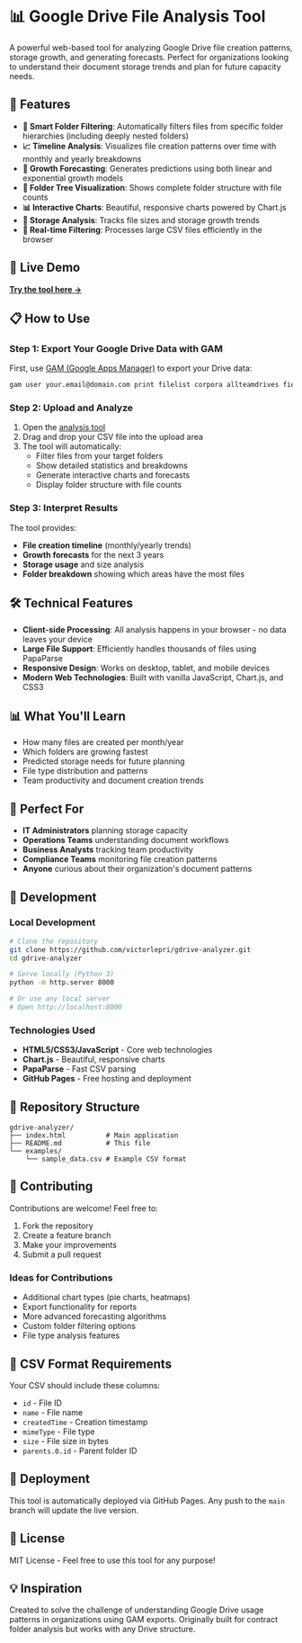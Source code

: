 # 📊 Google Drive File Analysis Tool

A powerful web-based tool for analyzing Google Drive file creation patterns, storage growth, and generating forecasts. Perfect for organizations looking to understand their document storage trends and plan for future capacity needs.

## 🌟 Features

- **📁 Smart Folder Filtering**: Automatically filters files from specific folder hierarchies (including deeply nested folders)
- **📈 Timeline Analysis**: Visualizes file creation patterns over time with monthly and yearly breakdowns
- **🔮 Growth Forecasting**: Generates predictions using both linear and exponential growth models
- **🌳 Folder Tree Visualization**: Shows complete folder structure with file counts
- **📊 Interactive Charts**: Beautiful, responsive charts powered by Chart.js
- **💾 Storage Analysis**: Tracks file sizes and storage growth trends
- **🎯 Real-time Filtering**: Processes large CSV files efficiently in the browser

## 🚀 Live Demo

**[Try the tool here →](https://victorlepri.github.io/gdrive-analyzer/)**

## 📋 How to Use

### Step 1: Export Your Google Drive Data with GAM

First, use [GAM (Google Apps Manager)](https://github.com/GAM-team/GAM) to export your Drive data:

```bash
gam user your.email@domain.com print filelist corpora allteamdrives fields id,name,createdTime,modifiedTime,size,mimeType,owners,parents > drive_files.csv
```

### Step 2: Upload and Analyze

1. Open the [analysis tool](https://victorlepri.github.io/gdrive-analyzer/)
2. Drag and drop your CSV file into the upload area
3. The tool will automatically:
   - Filter files from your target folders
   - Show detailed statistics and breakdowns
   - Generate interactive charts and forecasts
   - Display folder structure with file counts

### Step 3: Interpret Results

The tool provides:
- **File creation timeline** (monthly/yearly trends)
- **Growth forecasts** for the next 3 years
- **Storage usage** and size analysis
- **Folder breakdown** showing which areas have the most files

## 🛠️ Technical Features

- **Client-side Processing**: All analysis happens in your browser - no data leaves your device
- **Large File Support**: Efficiently handles thousands of files using PapaParse
- **Responsive Design**: Works on desktop, tablet, and mobile devices
- **Modern Web Technologies**: Built with vanilla JavaScript, Chart.js, and CSS3

## 📊 What You'll Learn

- How many files are created per month/year
- Which folders are growing fastest
- Predicted storage needs for future planning
- File type distribution and patterns
- Team productivity and document creation trends

## 🎯 Perfect For

- **IT Administrators** planning storage capacity
- **Operations Teams** understanding document workflows
- **Business Analysts** tracking team productivity
- **Compliance Teams** monitoring file creation patterns
- **Anyone** curious about their organization's document patterns

## 🔧 Development

### Local Development

```bash
# Clone the repository
git clone https://github.com/victorlepri/gdrive-analyzer.git
cd gdrive-analyzer

# Serve locally (Python 3)
python -m http.server 8000

# Or use any local server
# Open http://localhost:8000
```

### Technologies Used

- **HTML5/CSS3/JavaScript** - Core web technologies
- **Chart.js** - Beautiful, responsive charts
- **PapaParse** - Fast CSV parsing
- **GitHub Pages** - Free hosting and deployment

## 📁 Repository Structure

```
gdrive-analyzer/
├── index.html          # Main application
├── README.md           # This file
└── examples/
    └── sample_data.csv # Example CSV format
```

## 🤝 Contributing

Contributions are welcome! Feel free to:

1. Fork the repository
2. Create a feature branch
3. Make your improvements
4. Submit a pull request

### Ideas for Contributions

- Additional chart types (pie charts, heatmaps)
- Export functionality for reports
- More advanced forecasting algorithms
- Custom folder filtering options
- File type analysis features

## 📝 CSV Format Requirements

Your CSV should include these columns:
- `id` - File ID
- `name` - File name
- `createdTime` - Creation timestamp
- `mimeType` - File type
- `size` - File size in bytes
- `parents.0.id` - Parent folder ID

## 🚀 Deployment

This tool is automatically deployed via GitHub Pages. Any push to the `main` branch will update the live version.

## 📜 License

MIT License - Feel free to use this tool for any purpose!

## 💡 Inspiration

Created to solve the challenge of understanding Google Drive usage patterns in organizations using GAM exports. Originally built for contract folder analysis but works with any Drive structure.
